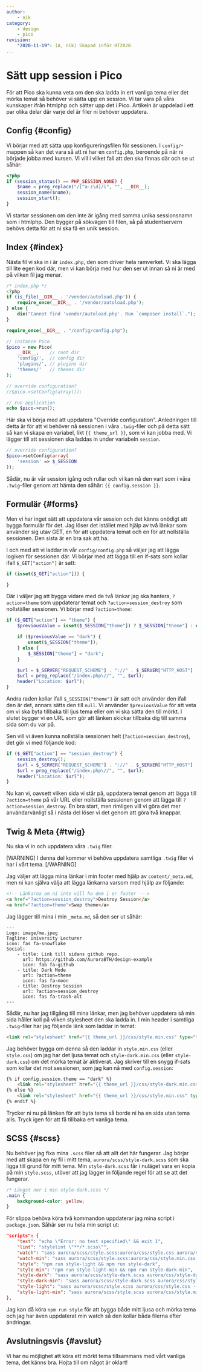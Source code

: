 ```yaml
---
author:
    - nik
category:
    - design
    - pico
revision:
    "2020-11-19": (A, nik) Skapad inför HT2020.
...
```

Sätt upp session i Pico
==================================

För att Pico ska kunna veta om den ska ladda in ert vanliga tema eller det mörka temat så behöver vi sätta upp en session. Vi tar vara på våra kunskaper ifrån htmlphp och sätter upp det i Pico. Artikeln är uppdelad i ett par olika delar där varje del är filer ni behöver uppdatera.

<!--more-->

Config {#config}
--------------------------------------

Vi börjar med att sätta upp konfigureringsfilen för sessionen. I `config/`-mappen så kan det vara så att ni har en `config.php`, beroende på när ni började jobba med kursen. Vi vill i vilket fall att den ska finnas där och se ut såhär:

```php
<?php
if (session_status() == PHP_SESSION_NONE) {
    $name = preg_replace("/[^a-z\d]/i", "", __DIR__);
    session_name($name);
    session_start();
}
```

Vi startar sessionen om den inte är igång med samma unika sessionsnamn som i htmlphp. Den bygger på sökvägen till filen, så på studentservern behövs detta för att ni ska få en unik session.

Index {#index}
--------------------------------------

Nästa fil vi ska in i är `index.php`, den som driver hela ramverket. Vi ska lägga till lite egen kod där, men vi kan börja med hur den ser ut innan så ni är med på vilken fil jag menar.

```php
/* index.php */
<?php
if (is_file(__DIR__ . '/vendor/autoload.php')) {
    require_once(__DIR__ . '/vendor/autoload.php');
} else {
    die("Cannot find 'vendor/autoload.php'. Run `composer install`.");
}

require_once(__DIR__ . "/config/config.php");

// instance Pico
$pico = new Pico(
    __DIR__,    // root dir
    'config/',  // config dir
    'plugins/', // plugins dir
    'themes/'   // themes dir
);

// override configuration?
//$pico->setConfig(array());

// run application
echo $pico->run();
```

Här ska vi börja med att uppdatera "Override configuration". Anledningen till detta är för att vi behöver nå sessionen i våra `.twig`-filer och på detta sätt så kan vi skapa en variabel, likt `{{ theme_url }}`, som vi kan jobba med. Vi lägger till att sessionen ska laddas in under variabeln `session`.

```php
// override configuration?
$pico->setConfig(array(
    'session' => $_SESSION
));
```

Sådär, nu är vår session igång och rullar och vi kan nå den vart som i våra `.twig`-filer genom att hämta den såhär: `{{ config.session }}`.

Formulär {#forms}
--------------------------------------

Men vi har inget sätt att uppdatera vår session och det känns onödigt att bygga formulär för det. Jag löser det istället med hjälp av två länkar som använder sig utav GET, en för att uppdatera temat och en för att nollställa sessionen. Den sista är en bra sak att ha.

I och med att vi laddar in vår `config/config.php` så väljer jag att lägga logiken för sessionen där. Vi börjar med att lägga till en if-sats som kollar ifall `$_GET["action"]` är satt:

```php
if (isset($_GET["action"])) {

}
```

Där i väljer jag att bygga vidare med de två länkar jag ska hantera, `?action=theme` som uppdaterar temat och `?action=session_destroy` som nollställer sessionen. Vi börjar med `?action=theme`:

```php
if ($_GET["action"] == "theme") {
    $previousValue = isset($_SESSION["theme"]) ? $_SESSION["theme"] : null;

    if ($previousValue == "dark") {
        unset($_SESSION["theme"]);
    } else {
        $_SESSION["theme"] = "dark";
    }

    $url = $_SERVER["REQUEST_SCHEME"] . "://" . $_SERVER["HTTP_HOST"] . $_SERVER["PHP_SELF"];
    $url = preg_replace("/index.php\//", "", $url);
    header("Location: $url");
}
```

Andra raden kollar ifall `$_SESSION["theme"]` är satt och använder den ifall den är det, annars sätts den till `null`. Vi använder `$previousValue` för att veta om vi ska byta tillbaka till ljus tema eller om vi ska sätta den till mörkt. I slutet bygger vi en URL som gör att länken skickar tillbaka dig till samma sida som du var på.

Sen vill vi även kunna nollställa sessionen helt (`?action=session_destroy`), det gör vi med följande kod:

```php
if ($_GET["action"] == "session_destroy") {
    session_destroy();
    $url = $_SERVER["REQUEST_SCHEME"] . "://" . $_SERVER["HTTP_HOST"] . $_SERVER["PHP_SELF"];
    $url = preg_replace("/index.php\//", "", $url);
    header("Location: $url");
}
```

Nu kan vi, oavsett vilken sida vi står på, uppdatera temat genom att lägga till `?action=theme` på vår URL eller nollställa sessionen genom att lägga till `?action=session_destroy`. En bra start, men rimligen vill vi göra det mer användarvänligt så i nästa del löser vi det genom att göra två knappar.

Twig & Meta {#twig}
--------------------------------------

Nu ska vi in och uppdatera våra `.twig` filer.

[WARNING]
I denna del kommer vi behöva uppdatera samtliga `.twig` filer vi har i vårt tema.
[/WARNING]

Jag väljer att lägga mina länkar i min footer med hjälp av `content/_meta.md`, men ni kan själva välja att lägga länkarna varsom med hjälp av följande:

```html
<!-- Länkarna om ni inte vill ha dem i er footer --->
<a href="?action=session_destroy">Destroy Session</a>
<a href="?action=theme">Swap theme</a>
```

Jag lägger till mina i min `_meta.md`, så den ser ut såhär:

```
---
Logo: image/me.jpeg
Tagline: University Lecturer
icon: fas fa-snowflake
Social:
    - title: Link till sidans github repo.
      url: https://github.com/AuroraBTH/design-example
      icon: fab fa-github
    - title: Dark Mode
      url: ?action=theme
      icon: fas fa-moon
    - title: Destroy Session
      url: ?action=session_destroy
      icon: fas fa-trash-alt
---
```

Sådär, nu har jag tillgång till mina länkar, men jag behöver uppdatera så min sida håller koll på vilken stylesheet den ska ladda in. I min header i samtliga `.twig`-filer har jag följande länk som laddar in temat:

```html
<link rel="stylesheet" href="{{ theme_url }}/css/style.min.css" type="text/css" />
```

Jag behöver bygga om denna så den laddar in `style.min.css` (eller `style.css`) om jag har det ljusa temat och `style-dark.min.css` (eller `style-dark.css`) om det mörka temat är aktiverat. Jag skriver till en snygg if-sats som kollar det mot sessionen, som jag kan nå med `config.session`:

```html
{% if config.session.theme == "dark" %}
    <link rel="stylesheet" href="{{ theme_url }}/css/style-dark.min.css" type="text/css" />
{% else %}
    <link rel="stylesheet" href="{{ theme_url }}/css/style.min.css" type="text/css" />
{% endif %}
```

Trycker ni nu på länken för att byta tema så borde ni ha en sida utan tema alls. Tryck igen för att få tillbaka ert vanliga tema.

SCSS {#scss}
--------------------------------------

Nu behöver jag fixa mina `.scss` filer så att allt det här fungerar. Jag börjar med att skapa en ny fil i mitt tema, `aurora/scss/style-dark.scss` som ska ligga till grund för mitt tema. Min `style-dark.scss` får i nuläget vara en kopia på min `style.scss`, utöver att jag lägger in följande regel för att se att det fungerar.

```scss
/* Längst ner i min style-dark.scss */
.main {
    background-color: yellow;
}
```

För slippa behöva köra två kommandon uppdaterar jag mina script i `package.json`. Såhär ser nu hela min script ut:

```json
"scripts": {
    "test": "echo \"Error: no test specified\" && exit 1",
    "lint": "stylelint \"**/*.scss\"",
    "watch": "sass aurora/scss/style.scss:aurora/css/style.css aurora/scss/style-dark.scss:aurora/css/style-dark.css --no-source-map --watch",
    "watch-min": "sass aurora/scss/style.scss:aurora/css/style.min.css aurora/scss/style-dark.scss:aurora/css/style-dark.min.css --no-source-map --watch --style compressed",
    "style": "npm run style-light && npm run style-dark",
    "style-min": "npm run style-light-min && npm run style-dark-min",
    "style-dark": "sass aurora/scss/style-dark.scss aurora/css/style-dark.css --no-source-map",
    "style-dark-min": "sass aurora/scss/style-dark.scss aurora/css/style-dark.min.css --no-source-map --style compressed",
    "style-light": "sass aurora/scss/style.scss aurora/css/style.css --no-source-map",
    "style-light-min": "sass aurora/scss/style.scss aurora/css/style.min.css --no-source-map --style compressed"
},
```

Jag kan då köra `npm run style` för att bygga både mitt ljusa och mörka tema och jag har även uppdaterat min watch så den kollar båda filerna efter ändringar.

Avslutningsvis {#avslut}
--------------------------------------

Vi har nu möjlighet att köra ett mörkt tema tillsammans med vårt vanliga tema, det känns bra. Hojta till om något är oklart!
